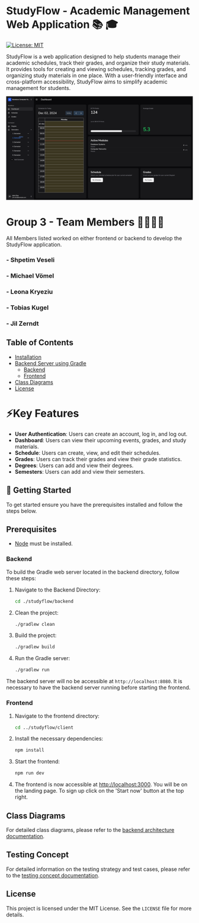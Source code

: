 # StudyFlow - Academic Management Web Application 📚 🎓
[![License: MIT](https://img.shields.io/badge/License-MIT-yellow.svg)](https://opensource.org/licenses/MIT)

StudyFlow is a web application designed to help students manage their academic schedules, track their grades, and organize their study materials. It provides tools for creating and viewing schedules, tracking grades, and organizing study materials in one place. With a user-friendly interface and cross-platform accessibility, StudyFlow aims to simplify academic management for students.

![img.png](docs/assets/img.png)

# Group 3 - Team Members 🧑‍🧑‍🧒‍🧒
All Members listed worked on either frontend or backend to develop the StudyFlow application.

### - Shpetim Veseli
### - Michael Vömel
### - Leona Kryeziu
### - Tobias Kugel
### - Jil Zerndt

## Table of Contents
- [Installation](#installation)
- [Backend Server using Gradle](#backend-server-with-docker)
   - [Backend](#backend)
   - [Frontend](#frontend)
- [Class Diagrams](#class-diagrams)
- [License](#license)

# ⚡️Key Features
- **User Authentication**: Users can create an account, log in, and log out.
- **Dashboard**: Users can view their upcoming events, grades, and study materials.
- **Schedule**: Users can create, view, and edit their schedules.
- **Grades**: Users can track their grades and view their grade statistics.
- **Degrees**: Users can add and view their degrees.
- **Semesters**: Users can add and view their semesters.


## 🚀 Getting Started

To get started ensure you have the prerequisites installed and follow the steps below.
## Prerequisites
- [Node](https://nodejs.org/en) must be installed.


### Backend

To build the Gradle web server located in the backend directory, follow these steps:

1. Navigate to the Backend Directory:
    ```sh
    cd ./studyflow/backend
    ```
   
2. Clean the project:
    ```sh
    ./gradlew clean
    ```
   
3. Build the project:
    ```sh
    ./gradlew build
    ```
   
4. Run the Gradle server:
    ```sh
    ./gradlew run
    ```
   
The backend server will no be accessible at `http://localhost:8080`.
It is necessary to have the backend server running before starting the frontend.


### Frontend

1. Navigate to the frontend directory:
    ```sh
    cd ../studyflow/client
    ```

2. Install the necessary dependencies:
    ```sh
    npm install
    ```
   
3. Start the frontend:
    ```sh
    npm run dev
    ```
4. The frontend is now accessible at [http://localhost:3000](http://localhost:3000). You will be on the landing page. To sign up click on the 'Start now' button at the top right.

## Class Diagrams

For detailed class diagrams, please refer to the [backend architecture documentation](https://github.com/mvoemel/studyflow/blob/dev/docs/backendArchitecture.md).

## Testing Concept

For detailed information on the testing strategy and test cases, please refer to the [testing concept documentation](https://github.com/mvoemel/studyflow/blob/dev/docs/testingConcept/Test_Cases.md).


## License

This project is licensed under the MIT License. See the `LICENSE` file for more details.